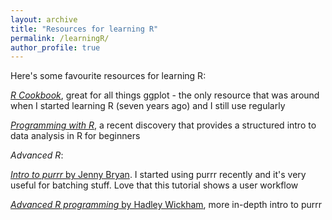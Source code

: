 ```yaml
---
layout: archive
title: "Resources for learning R"
permalink: /learningR/
author_profile: true
---
```


Here's some favourite resources for learning R:

[_R Cookbook_](http://www.cookbook-r.com/Graphs/), great for all things ggplot - the only resource that was around when I started learning R (seven years ago) and I still use regularly


[_Programming with R_](https://swcarpentry.github.io/r-novice-inflammation/), a recent discovery that provides a structured intro to data analysis in R for beginners


*_Advanced R_*:

[_Intro to purrr_ by Jenny Bryan](https://jennybc.github.io/purrr-tutorial/). I started using purrr recently and it's very useful for batching stuff. Love that this tutorial shows a user workflow


[_Advanced R programming_ by Hadley Wickham](https://adv-r.hadley.nz/), more in-depth intro to purrr
